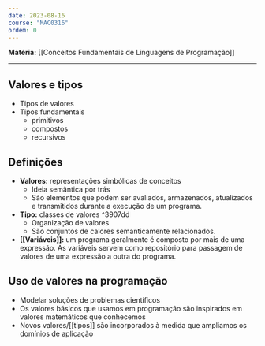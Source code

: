 ```yaml
---
date: 2023-08-16
course: "MAC0316"
ordem: 0
---
```


**Matéria:** [[Conceitos Fundamentais de Linguagens de Programação]]

---
## Valores e tipos
- Tipos de valores
- Tipos fundamentais
	- primitivos
	- compostos
	- recursivos
## Definições
- **Valores:** representações simbólicas de conceitos
	- Ideia semântica por trás
	- São elementos que podem ser avaliados, armazenados, atualizados e transmitidos durante a execução de um programa.
- **Tipo:** classes de valores ^3907dd
	- Organização de valores
	- São conjuntos de calores semanticamente relacionados.
- **[[Variáveis]]:** um programa geralmente é composto por mais de uma expressão. As variáveis servem como repositório para passagem de valores de uma expressão a outra do programa.

## Uso de valores na programação
- Modelar soluções de problemas científicos
- Os valores básicos que usamos em programação são inspirados em valores matemáticos que conhecemos
- Novos valores/[[tipos]] são incorporados à medida que ampliamos os domínios de aplicação

